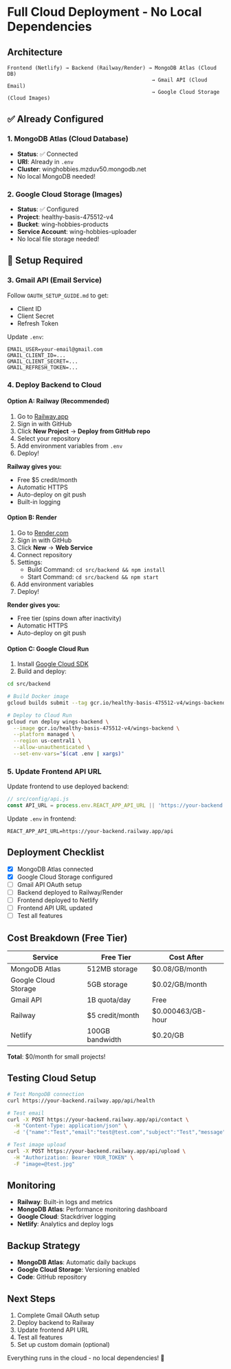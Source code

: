 # Full Cloud Deployment - No Local Dependencies

## Architecture

```
Frontend (Netlify) → Backend (Railway/Render) → MongoDB Atlas (Cloud DB)
                                               → Gmail API (Cloud Email)
                                               → Google Cloud Storage (Cloud Images)
```

## ✅ Already Configured

### 1. MongoDB Atlas (Cloud Database)
- **Status**: ✅ Connected
- **URI**: Already in `.env`
- **Cluster**: winghobbies.mzduv50.mongodb.net
- No local MongoDB needed!

### 2. Google Cloud Storage (Images)
- **Status**: ✅ Configured
- **Project**: healthy-basis-475512-v4
- **Bucket**: wing-hobbies-products
- **Service Account**: wing-hobbies-uploader
- No local file storage needed!

## 🔧 Setup Required

### 3. Gmail API (Email Service)

Follow `OAUTH_SETUP_GUIDE.md` to get:
- Client ID
- Client Secret  
- Refresh Token

Update `.env`:
```env
EMAIL_USER=your-email@gmail.com
GMAIL_CLIENT_ID=...
GMAIL_CLIENT_SECRET=...
GMAIL_REFRESH_TOKEN=...
```

### 4. Deploy Backend to Cloud

#### Option A: Railway (Recommended)

1. Go to [Railway.app](https://railway.app)
2. Sign in with GitHub
3. Click **New Project** → **Deploy from GitHub repo**
4. Select your repository
5. Add environment variables from `.env`
6. Deploy!

**Railway gives you:**
- Free $5 credit/month
- Automatic HTTPS
- Auto-deploy on git push
- Built-in logging

#### Option B: Render

1. Go to [Render.com](https://render.com)
2. Sign in with GitHub
3. Click **New** → **Web Service**
4. Connect repository
5. Settings:
   - Build Command: `cd src/backend && npm install`
   - Start Command: `cd src/backend && npm start`
6. Add environment variables
7. Deploy!

**Render gives you:**
- Free tier (spins down after inactivity)
- Automatic HTTPS
- Auto-deploy on git push

#### Option C: Google Cloud Run

1. Install [Google Cloud SDK](https://cloud.google.com/sdk/docs/install)
2. Build and deploy:

```bash
cd src/backend

# Build Docker image
gcloud builds submit --tag gcr.io/healthy-basis-475512-v4/wings-backend

# Deploy to Cloud Run
gcloud run deploy wings-backend \
  --image gcr.io/healthy-basis-475512-v4/wings-backend \
  --platform managed \
  --region us-central1 \
  --allow-unauthenticated \
  --set-env-vars="$(cat .env | xargs)"
```

### 5. Update Frontend API URL

Update frontend to use deployed backend:

```javascript
// src/config/api.js
const API_URL = process.env.REACT_APP_API_URL || 'https://your-backend.railway.app/api';
```

Update `.env` in frontend:
```env
REACT_APP_API_URL=https://your-backend.railway.app/api
```

## Deployment Checklist

- [x] MongoDB Atlas connected
- [x] Google Cloud Storage configured
- [ ] Gmail API OAuth setup
- [ ] Backend deployed to Railway/Render
- [ ] Frontend deployed to Netlify
- [ ] Frontend API URL updated
- [ ] Test all features

## Cost Breakdown (Free Tier)

| Service | Free Tier | Cost After |
|---------|-----------|------------|
| MongoDB Atlas | 512MB storage | $0.08/GB/month |
| Google Cloud Storage | 5GB storage | $0.02/GB/month |
| Gmail API | 1B quota/day | Free |
| Railway | $5 credit/month | $0.000463/GB-hour |
| Netlify | 100GB bandwidth | $0.20/GB |

**Total**: $0/month for small projects!

## Testing Cloud Setup

```bash
# Test MongoDB connection
curl https://your-backend.railway.app/api/health

# Test email
curl -X POST https://your-backend.railway.app/api/contact \
  -H "Content-Type: application/json" \
  -d '{"name":"Test","email":"test@test.com","subject":"Test","message":"Test"}'

# Test image upload
curl -X POST https://your-backend.railway.app/api/upload \
  -H "Authorization: Bearer YOUR_TOKEN" \
  -F "image=@test.jpg"
```

## Monitoring

- **Railway**: Built-in logs and metrics
- **MongoDB Atlas**: Performance monitoring dashboard
- **Google Cloud**: Stackdriver logging
- **Netlify**: Analytics and deploy logs

## Backup Strategy

- **MongoDB Atlas**: Automatic daily backups
- **Google Cloud Storage**: Versioning enabled
- **Code**: GitHub repository

## Next Steps

1. Complete Gmail OAuth setup
2. Deploy backend to Railway
3. Update frontend API URL
4. Test all features
5. Set up custom domain (optional)

Everything runs in the cloud - no local dependencies! 🚀
